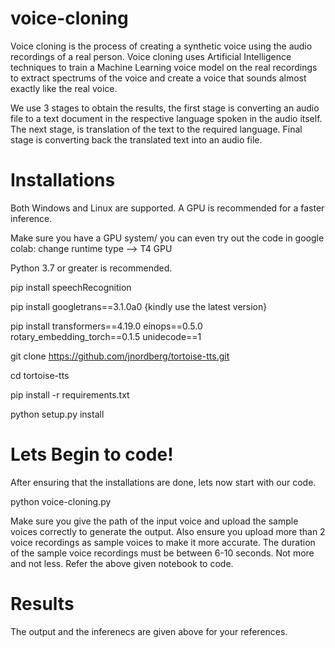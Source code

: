 # voice-cloning
Voice cloning is the process of creating a synthetic voice using the audio recordings of a real person. Voice cloning uses Artificial Intelligence techniques to train a Machine Learning voice model on the real recordings to extract spectrums of the voice and create a voice that sounds almost exactly like the real voice.

We use 3 stages to obtain the results, the first stage is converting an audio file to a text document in the respective language spoken in the audio itself. The next stage, is translation of the text to the required language. Final stage is converting back the translated text into an audio file.  

# Installations 

Both Windows and Linux are supported. A GPU is recommended for a faster inference.

Make sure you have a GPU system/ you can even try out the code in google colab:
change runtime type --> T4 GPU

Python 3.7 or greater is recommended.

pip install speechRecognition

pip install googletrans==3.1.0a0 {kindly use the latest version}

pip install transformers==4.19.0 einops==0.5.0 rotary_embedding_torch==0.1.5 unidecode==1

git clone https://github.com/jnordberg/tortoise-tts.git

cd tortoise-tts

pip install -r requirements.txt

python setup.py install


# Lets Begin to code!

After ensuring that the installations are done, lets now start with our code. 

python voice-cloning.py

Make sure you give the path of the input voice and upload the sample voices correctly to generate the output.
Also ensure you upload more than 2 voice recordings as sample voices to make it more accurate.
The duration of the sample voice recordings must be between 6-10 seconds. Not more and not less.
Refer the above given notebook to code.

# Results

The output and the inferenecs are given above for your references. 



